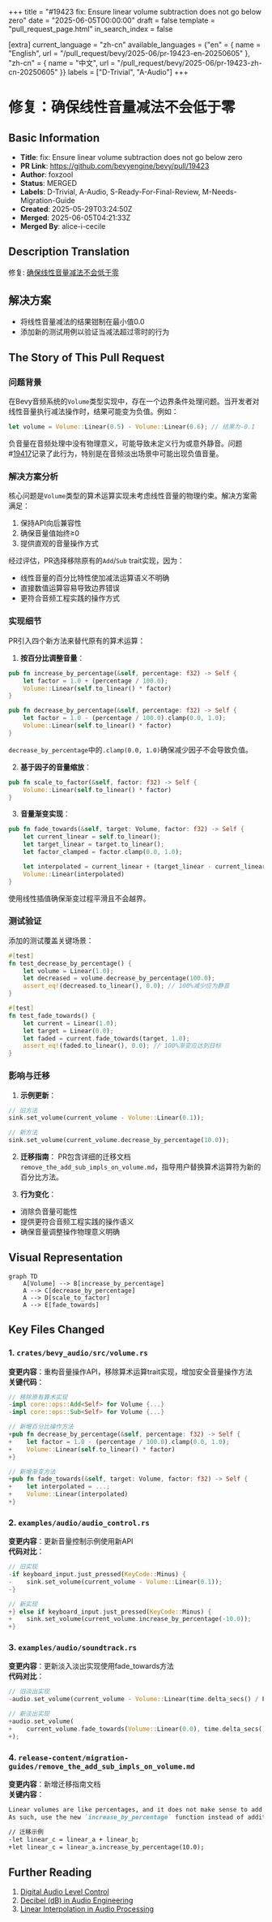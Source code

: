 +++
title = "#19423 fix: Ensure linear volume subtraction does not go below zero"
date = "2025-06-05T00:00:00"
draft = false
template = "pull_request_page.html"
in_search_index = false

[extra]
current_language = "zh-cn"
available_languages = {"en" = { name = "English", url = "/pull_request/bevy/2025-06/pr-19423-en-20250605" }, "zh-cn" = { name = "中文", url = "/pull_request/bevy/2025-06/pr-19423-zh-cn-20250605" }}
labels = ["D-Trivial", "A-Audio"]
+++

# 修复：确保线性音量减法不会低于零

## Basic Information
- **Title**: fix: Ensure linear volume subtraction does not go below zero 
- **PR Link**: https://github.com/bevyengine/bevy/pull/19423
- **Author**: foxzool
- **Status**: MERGED
- **Labels**: D-Trivial, A-Audio, S-Ready-For-Final-Review, M-Needs-Migration-Guide
- **Created**: 2025-05-29T03:24:50Z
- **Merged**: 2025-06-05T04:21:33Z
- **Merged By**: alice-i-cecile

## Description Translation
修复: [确保线性音量减法不会低于零](https://github.com/bevyengine/bevy/issues/19417)

## 解决方案
- 将线性音量减法的结果钳制在最小值0.0
- 添加新的测试用例以验证当减法超过零时的行为

## The Story of This Pull Request

### 问题背景
在Bevy音频系统的`Volume`类型实现中，存在一个边界条件处理问题。当开发者对线性音量执行减法操作时，结果可能变为负值。例如：
```rust
let volume = Volume::Linear(0.5) - Volume::Linear(0.6); // 结果为-0.1
```
负音量在音频处理中没有物理意义，可能导致未定义行为或意外静音。问题#[19417](https://github.com/bevyengine/bevy/issues/19417)记录了此行为，特别是在音频淡出场景中可能出现负值音量。

### 解决方案分析
核心问题是`Volume`类型的算术运算实现未考虑线性音量的物理约束。解决方案需满足：
1. 保持API向后兼容性
2. 确保音量值始终≥0
3. 提供直观的音量操作方式

经过评估，PR选择移除原有的`Add`/`Sub` trait实现，因为：
- 线性音量的百分比特性使加减法运算语义不明确
- 直接数值运算容易导致边界错误
- 更符合音频工程实践的操作方式

### 实现细节
PR引入四个新方法来替代原有的算术运算：

1. **按百分比调整音量**：
```rust
pub fn increase_by_percentage(&self, percentage: f32) -> Self {
    let factor = 1.0 + (percentage / 100.0);
    Volume::Linear(self.to_linear() * factor)
}

pub fn decrease_by_percentage(&self, percentage: f32) -> Self {
    let factor = 1.0 - (percentage / 100.0).clamp(0.0, 1.0);
    Volume::Linear(self.to_linear() * factor)
}
```
`decrease_by_percentage`中的`.clamp(0.0, 1.0)`确保减少因子不会导致负值。

2. **基于因子的音量缩放**：
```rust
pub fn scale_to_factor(&self, factor: f32) -> Self {
    Volume::Linear(self.to_linear() * factor)
}
```

3. **音量渐变实现**：
```rust
pub fn fade_towards(&self, target: Volume, factor: f32) -> Self {
    let current_linear = self.to_linear();
    let target_linear = target.to_linear();
    let factor_clamped = factor.clamp(0.0, 1.0);

    let interpolated = current_linear + (target_linear - current_linear) * factor_clamped;
    Volume::Linear(interpolated)
}
```
使用线性插值确保渐变过程平滑且不会越界。

### 测试验证
添加的测试覆盖关键场景：
```rust
#[test]
fn test_decrease_by_percentage() {
    let volume = Linear(1.0);
    let decreased = volume.decrease_by_percentage(100.0);
    assert_eq!(decreased.to_linear(), 0.0); // 100%减少应为静音
}

#[test]
fn test_fade_towards() {
    let current = Linear(1.0);
    let target = Linear(0.0);
    let faded = current.fade_towards(target, 1.0);
    assert_eq!(faded.to_linear(), 0.0); // 100%渐变应达到目标
}
```

### 影响与迁移
1. **示例更新**：
```rust
// 旧方法
sink.set_volume(current_volume - Volume::Linear(0.1));

// 新方法
sink.set_volume(current_volume.decrease_by_percentage(10.0));
```

2. **迁移指南**：
PR包含详细的迁移文档`remove_the_add_sub_impls_on_volume.md`，指导用户替换算术运算符为新的百分比方法。

3. **行为变化**：
- 消除负音量可能性
- 提供更符合音频工程实践的操作语义
- 确保音量调整操作物理意义明确

## Visual Representation

```mermaid
graph TD
    A[Volume] --> B[increase_by_percentage]
    A --> C[decrease_by_percentage]
    A --> D[scale_to_factor]
    A --> E[fade_towards]
```

## Key Files Changed

### 1. `crates/bevy_audio/src/volume.rs`
**变更内容**：重构音量操作API，移除算术运算trait实现，增加安全音量操作方法  
**关键代码**：
```rust
// 移除原有算术实现
-impl core::ops::Add<Self> for Volume {...}
-impl core::ops::Sub<Self> for Volume {...}

// 新增百分比操作方法
+pub fn decrease_by_percentage(&self, percentage: f32) -> Self {
+    let factor = 1.0 - (percentage / 100.0).clamp(0.0, 1.0);
+    Volume::Linear(self.to_linear() * factor)
+}

// 新增渐变方法
+pub fn fade_towards(&self, target: Volume, factor: f32) -> Self {
+    let interpolated = ...;
+    Volume::Linear(interpolated)
+}
```

### 2. `examples/audio/audio_control.rs`
**变更内容**：更新音量控制示例使用新API  
**代码对比**：
```rust
// 旧实现
-if keyboard_input.just_pressed(KeyCode::Minus) {
-    sink.set_volume(current_volume - Volume::Linear(0.1));
-}

// 新实现
+} else if keyboard_input.just_pressed(KeyCode::Minus) {
+    sink.set_volume(current_volume.increase_by_percentage(-10.0));
+}
```

### 3. `examples/audio/soundtrack.rs`
**变更内容**：更新淡入淡出实现使用fade_towards方法  
**代码对比**：
```rust
// 旧淡出实现
-audio.set_volume(current_volume - Volume::Linear(time.delta_secs() / FADE_TIME));

// 新淡出实现
+audio.set_volume(
+    current_volume.fade_towards(Volume::Linear(0.0), time.delta_secs() / FADE_TIME),
+);
```

### 4. `release-content/migration-guides/remove_the_add_sub_impls_on_volume.md`
**变更内容**：新增迁移指南文档  
**关键内容**：
```markdown
Linear volumes are like percentages, and it does not make sense to add or subtract percentages.
As such, use the new `increase_by_percentage` function instead of addition or subtraction.

// 迁移示例
-let linear_c = linear_a + linear_b;
+let linear_c = linear_a.increase_by_percentage(10.0);
```

## Further Reading
1. [Digital Audio Level Control](https://www.audiokinetic.com/library/edge/?source=Help&id=digital_audio_level_control)
2. [Decibel (dB) in Audio Engineering](https://www.soundonsound.com/sound-advice/q-what-are-decibels)
3. [Linear Interpolation in Audio Processing](https://dsp.stackexchange.com/questions/17235/why-is-linear-interpolation-of-audio-signal-not-ideal)